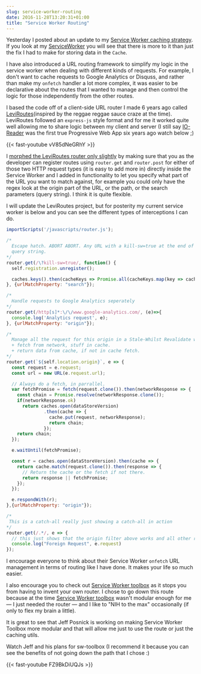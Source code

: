 ```yaml
---
slug: service-worker-routing
date: 2016-11-28T13:20:31+01:00
title: "Service Worker Routing"
---
```

Yesterday I posted about an update to my [Service Worker caching
strategy](/my-blogs-service-worker-and-caching-strategy-part-2/). If you look at
my [ServiceWorker](/sw.js) you will see that there is more to it than just 
the fix I had to make for storing data in the `Cache`.

I have also introduced a URL routing framework to simplify my logic in the
service worker when dealing with different kinds of requests. For example, I
don't want to cache requests to Google Analytics or Disquss, and rather than
make my `onfetch` handler a lot more complex, it was easier to be declarative
about the routes that I wanted to manage and then control the logic for those
independently from the other routes.

I based the code off of a client-side URL router I made 6 years ago called
[LeviRoutes](https://github.com/PaulKinlan/leviroutes)(inspired by the reggae
reggae sauce craze at the time). LeviRoutes followed an `express-js` style
format and for me it worked quite well allowing me to share logic between my
client and server (I still say
[IO-Reader](https://github.com/PaulKinlan/io-reader) was the first true
Progressive Web App six years ago watch below ;)

{{< fast-youtube vV85dNeGRhY >}}

I [morphed the LeviRoutes router only slightly](/javascripts/router.js) by
making sure that you as the developer can register routes using `router.get` and
`router.post` for either of those two HTTP request types (it is easy to add more
in) directly inside the Service Worker and I added in functionality to let you
specify what part of the URL you want to match against, for example you could
only have the regex look at the origin part of the URL, or the path, or the
search parameters (query string). I think it is quite flexible.

I will update the LeviRoutes project, but for posterity my current service worker
is below and you can see the different types of interceptions I can do.

```javascript
importScripts('/javascripts/router.js');

/*
  Escape hatch. ABORT ABORT. Any URL with a kill-sw=true at the end of the
  query string.
*/
router.get(/\?kill-sw=true/, function() {
  self.registration.unregister();

  caches.keys().then(cacheKeys => Promise.all(cacheKeys.map(key => caches.delete(key))));
}, {urlMatchProperty: "search"});

/*
  Handle requests to Google Analytics seperately
*/
router.get(/http[s]*:\/\/www.google-analytics.com/, (e)=>{
  console.log('Analytics request', e);
}, {urlMatchProperty: "origin"});

/*
  Manage all the request for this origin in a Stale-Whilst Revalidate way.
  + fetch from network, stuff in cache.
  + return data from cache, if not in cache fetch.
*/
router.get(`${self.location.origin}`, e => {
  const request = e.request;
  const url = new URL(e.request.url);

  // Always do a fetch, in parrallel.
  var fetchPromise = fetch(request.clone()).then(networkResponse => {
    const chain = Promise.resolve(networkResponse.clone());
    if(networkResponse.ok)
      return caches.open(dataStoreVersion)
              .then(cache => {
                cache.put(request, networkResponse);
                return chain;
              });
    return chain;
  });

  e.waitUntil(fetchPromise);

  const r = caches.open(dataStoreVersion).then(cache => {
    return cache.match(request.clone()).then(response => {
      // Return the cache or the fetch if not there.
      return response || fetchPromise;
    });
  });

  e.respondWith(r);
},{urlMatchProperty: "origin"});

/*
 This is a catch-all really just showing a catch-all in action
*/
router.get(/.*/, e => {
  // this just shows that the origin filter above works and all other requests are handled by this
  console.log("Foreign Request", e.request)
});
```
I encourage everyone to think about their Service Worker `onfetch` URL management
in terms of routing like I have done. It makes your life so much easier.

I also encourage you to check out [Service Worker
toolbox](https://github.com/GoogleChrome/sw-toolbox) as it stops you from having
to invent your own router. I chose to go down this route because at the time
[Service Worker toolbox](https://github.com/GoogleChrome/sw-toolbox) wasn't
modular enough for me &mdash; I just needed the router &mdash; and I like
to "NIH to the max" occasionally (if only to flex my brain a little).  

It is great to see that Jeff Posnick is working on making Service Worker Toolbox
more modular and that will allow me just to use the route or just the caching
utils.

Watch Jeff and his plans for sw-toolbox (I recommend it because you can see the
benefits of not going down the path that I chose :) 

{{< fast-youtube FZ9BkDiUQJs >}}